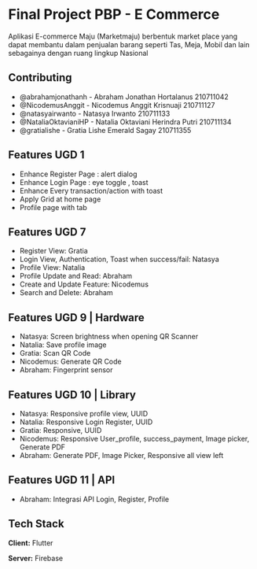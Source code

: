 # Final Project PBP - E Commerce

Aplikasi E-commerce Maju (Marketmaju) berbentuk market place yang dapat membantu dalam penjualan barang seperti Tas, Meja, Mobil dan lain sebagainya dengan ruang lingkup Nasional

## Contributing

- @abrahamjonathanh - Abraham Jonathan Hortalanus 210711042
- @NicodemusAnggit - Nicodemus Anggit Krisnuaji 210711127
- @natasyairwanto - Natasya Irwanto 210711133
- @NataliaOktavianiHP - Natalia Oktaviani Herindra Putri 210711134
- @gratialishe - Gratia Lishe Emerald Sagay 210711355

## Features UGD 1

- Enhance Register Page : alert dialog
- Enhance Login Page : eye toggle , toast
- Enhance Every transaction/action with toast
- Apply Grid at home page
- Profile page with tab

## Features UGD 7

- Register View: Gratia
- Login View, Authentication, Toast when success/fail: Natasya
- Profile View: Natalia
- Profile Update and Read: Abraham
- Create and Update Feature: Nicodemus
- Search and Delete: Abraham

## Features UGD 9 | Hardware

- Natasya: Screen brightness when opening QR Scanner
- Natalia: Save profile image
- Gratia: Scan QR Code
- Nicodemus: Generate QR Code
- Abraham: Fingerprint sensor

## Features UGD 10 | Library

- Natasya: Responsive profile view, UUID
- Natalia: Responsive Login Register, UUID
- Gratia: Responsive, UUID
- Nicodemus: Responsive User_profile, success_payment, Image picker, Generate PDF
- Abraham: Generate PDF, Image Picker, Responsive all view left

## Features UGD 11 | API

- Abraham: Integrasi API Login, Register, Profile

## Tech Stack

**Client:** Flutter

**Server:** Firebase
